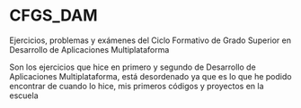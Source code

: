 # CFGS_DAM
Ejercicios, problemas y exámenes del Ciclo Formativo de Grado Superior en Desarrollo de Aplicaciones Multiplataforma

Son los ejercicios que hice en primero y segundo de Desarrollo de Aplicaciones Multiplataforma, está desordenado
ya que es lo que he podido encontrar de cuando lo hice, mis primeros códigos y proyectos en la escuela
